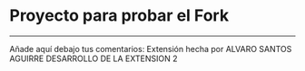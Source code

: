 # Proyecto para probar el Fork

----
Añade aquí debajo tus comentarios:
Extensión hecha por ALVARO SANTOS AGUIRRE
DESARROLLO DE LA EXTENSION 2
<!-- A partir de aquí (esta línea no se muestra) -->
